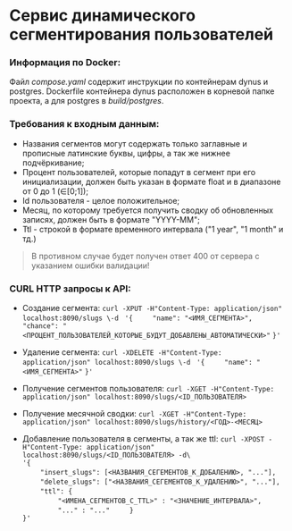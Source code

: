 # Сервис динамического сегментирования пользователей
### Информация по Docker:
Файл *compose.yaml* содержит инструкции по контейнерам dynus и postgres. Dockerfile контейнера dynus расположен в корневой папке проекта, а для postgres в *build/postgres*.   

### Требования к входным данным:
- Названия сегментов могут содержать только заглавные и прописные латинские буквы, цифры, а так же нижнее подчёркивание;
- Процент пользователей, которые попадут в сегмент при его инициализации, должен быть указан в формате float и в диапазоне от 0 до 1 (∈[0;1]);
- Id пользователя - целое положительное;
- Месяц, по которому требуется получить сводку об обновленных записях, должен быть в формате "YYYY-MM";
- Ttl - строкой в формате временного интервала ("1 year", "1 month" и тд.)
> В противном случае будет получен ответ 400 от сервера с указанием ошибки валидации!

### CURL HTTP запросы к API:

- Создание сегмента:
`curl -XPUT -H"Content-Type: application/json" localhost:8090/slugs \-d `
`'{`
$~~~~~~~~$`"name": "<ИМЯ_СЕГМЕНТА>",`
$~~~~~~~~$` "chance": "<ПРОЦЕНТ_ПОЛЬЗОВАТЕЛЕЙ_КОТОРЫЕ_БУДУТ_ДОБАВЛЕНЫ_АВТОМАТИЧЕСКИ>"`
`}'`
- Удаление сегмента:
`curl -XDELETE -H"Content-Type: application/json" localhost:8090/slugs \-d `
`'{`
$~~~~~~~~$`"name": "<ИМЯ_СЕГМЕНТА>"`
`}'`
- Получение сегментов пользователя:
`curl -XGET -H"Content-Type: application/json" localhost:8090/slugs/<ID_ПОЛЬЗОВАТЕЛЯ>`

- Получение месячной сводки:
`curl -XGET -H"Content-Type: application/json" localhost:8090/slugs/history/<ГОД>-<МЕСЯЦ>`

- Добавление пользователя в сегменты, а так же ttl:
`curl -XPOST -H"Content-Type: application/json" localhost:8090/slugs/<ID_ПОЛЬЗОВАТЕЛЯ> -d\ `\
`'{`\
$~~~~~~~~$`"insert_slugs": [<НАЗВАНИЯ_СЕГЕМЕНТОВ_К_ДОБАЛЕНИЮ>, "..."], `\
$~~~~~~~~$`"delete_slugs": ["<НАЗВАНИЯ_СЕГЕМЕНТОВ_К_УДАЛЕНИЮ>", "..."], `\
$~~~~~~~~$`"ttl": {`\
$~~~~~~~~$$~~~~~~~~$`"<ИМЕНА_СЕГМЕНТОВ_С_TTL>" : "<ЗНАЧЕНИЕ_ИНТЕРВАЛА>",`\
$~~~~~~~~$$~~~~~~~~$`"..." : "..."`
$~~~~~~~~$`}`\
`}'`

